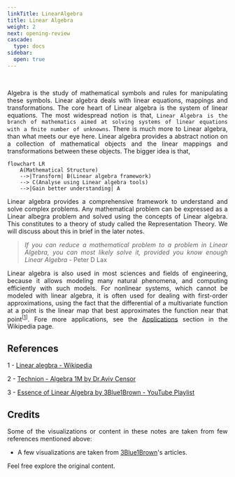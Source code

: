 ```yaml
---
linkTitle: LinearAlgebra
title: Linear Algebra
weight: 2
next: opening-review
cascade:
  type: docs
sidebar:
  open: true
---
```


<br>
<div style="text-align: justify;">

Algebra is the study of mathematical symbols and rules for manipulating these symbols. Linear algebra deals with linear equations, mappings and transformations. The core heart of Linear algebra is the system of linear equations. The most widespread notion is that, `Linear Algebra is the branch of mathematics aimed at solving systems of linear equations with a ﬁnite number of unknowns`. There is much more to Linear algebra, than what meets our eye here. Linear algebra provides a abstract notion on a collection of mathematical objects and the linear mappings and transformations between these objects. The bigger idea is that,

```mermaid
flowchart LR
    A(Mathematical Structure)
    -->|Transform| B(Linear algebra framework)
    --> C(Analyse using Linear algebra tools)
    -->|Gain better understanding| A
```

Linear algebra provides a comprehensive framework to understand and solve complex problems. Any mathematical problem can be expressed as a Linear albegra problem and solved using the concepts of Linear algebra. This constitutes to a theory of study called the Representation Theory. We will discuss about this in brief in the later notes.

> _If you can reduce a mathematical problem to a problem in Linear Algebra, you can most likely solve it, provided you know enough Linear Algebra_ - Peter D Lax

Linear algebra is also used in most sciences and fields of engineering, because it allows modeling many natural phenomena, and computing efficiently with such models. For nonlinear systems, which cannot be modeled with linear algebra, it is often used for dealing with first-order approximations, using the fact that the differential of a multivariate function at a point is the linear map that best approximates the function near that point<sup>[[1](https://en.wikipedia.org/wiki/Linear_algebra)]</sup>. Fore more applications, see the [Applications](https://en.wikipedia.org/wiki/Linear_algebra#Usage_and_applications) section in the Wikipedia page.

## References

1 - [Linear alegbra - Wikipedia](https://en.wikipedia.org/wiki/Linear_algebra)

2 - [Technion - Algebra 1M by Dr.Aviv Censor](https://www.youtube.com/playlist?list=PLW3u28VuDAHJNrf3JCgT0GG_rjFVz0-j9)

3 - [Essence of Linear Algebra by 3Blue1Brown - YouTube Playlist](https://www.youtube.com/playlist?list=PLZHQObOWTQDPD3MizzM2xVFitgF8hE_ab)

## Credits

Some of the visualizations or content in these notes are taken from few references mentioned above:

- A few visualizations are taken from [3Blue1Brown](https://www.3blue1brown.com)'s articles.

Feel free explore the original content.

</div>
